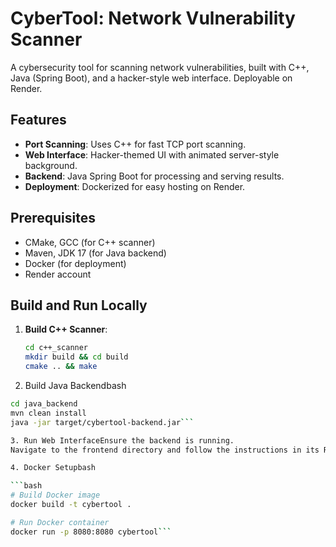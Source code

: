 # CyberTool: Network Vulnerability Scanner

A cybersecurity tool for scanning network vulnerabilities, built with C++, Java (Spring Boot), and a hacker-style web interface. Deployable on Render.

## Features
- **Port Scanning**: Uses C++ for fast TCP port scanning.
- **Web Interface**: Hacker-themed UI with animated server-style background.
- **Backend**: Java Spring Boot for processing and serving results.
- **Deployment**: Dockerized for easy hosting on Render.

## Prerequisites
- CMake, GCC (for C++ scanner)
- Maven, JDK 17 (for Java backend)
- Docker (for deployment)
- Render account

## Build and Run Locally
1. **Build C++ Scanner**:
   ```bash
   cd c++_scanner
   mkdir build && cd build
   cmake .. && make

2. Build Java Backendbash

```bash
cd java_backend
mvn clean install
java -jar target/cybertool-backend.jar```

3. Run Web InterfaceEnsure the backend is running.
Navigate to the frontend directory and follow the instructions in its README (e.g., serve the static files using a web server like Nginx or Node.js).

4. Docker Setupbash

```bash
# Build Docker image
docker build -t cybertool .

# Run Docker container
docker run -p 8080:8080 cybertool```

